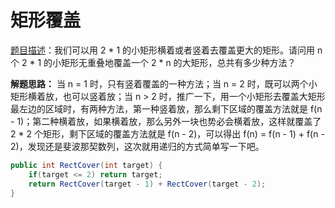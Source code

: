 # 矩形覆盖

[题目描述](https://www.nowcoder.com/practice/72a5a919508a4251859fb2cfb987a0e6?tpId=13&tqId=11163&tPage=1&rp=1&ru=/ta/coding-interviews&qru=/ta/coding-interviews/question-ranking)：我们可以用 2 * 1 的小矩形横着或者竖着去覆盖更大的矩形。请问用 n 个 2 * 1 的小矩形无重叠地覆盖一个 2 * n 的大矩形，总共有多少种方法？

**解题思路：** 当 n = 1 时，只有竖着覆盖的一种方法；当 n = 2 时，既可以两个小矩形横着放，也可以竖着放；当 n > 2 时，推广一下，用一个小矩形去覆盖大矩形最左边的区域时，有两种方法，第一种竖着放，那么剩下区域的覆盖方法就是 f(n - 1)；第二种横着放，如果横着放，那么另外一块也势必会横着放，这样就覆盖了 2 * 2 个矩形，剩下区域的覆盖方法就是 f(n - 2)，可以得出 f(n) = f(n - 1) + f(n - 2)，发现还是斐波那契数列，这次就用递归的方式简单写一下吧。

```java
public int RectCover(int target) {
    if(target <= 2) return target;
    return RectCover(target - 1) + RectCover(target - 2);
}
```
